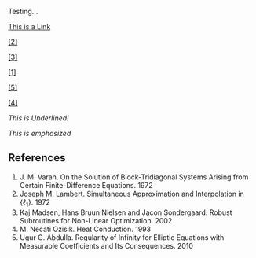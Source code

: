Testing...

[This is a Link](www.google.com)

<a href="#lambert72">[2]</a>

<a href="#madsen02">[3]</a>

<a href="#varah72">[1]</a>

<a href="#abdulla10">[5]</a>

<a href="#ozisik93">[4]</a>

_This is Underlined!_

*This is emphasized*

## References
1. <a id="varah72"></a>J. M. Varah. On the Solution of Block-Tridiagonal Systems Arising from Certain Finite-Difference Equations. 1972
2. <a id="lambert72"></a>Joseph M. Lambert. Simultaneous Approximation and Interpolation in {$\ell_1$}. 1972
3. <a id="madsen02"></a>Kaj Madsen, Hans Bruun Nielsen and Jacon Sondergaard. Robust Subroutines for Non-Linear Optimization. 2002
4. <a id="ozisik93"></a>M. Necati Ozisik. Heat Conduction. 1993
5. <a id="abdulla10"></a>Ugur G. Abdulla. Regularity of Infinity for Elliptic Equations with Measurable Coefficients and Its Consequences. 2010
